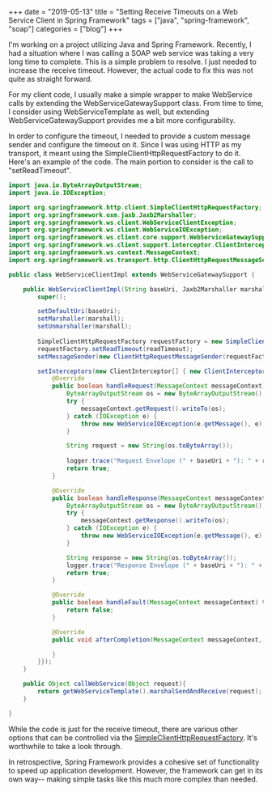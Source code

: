 +++ 
date = "2019-05-13"
title = "Setting Receive Timeouts on a Web Service Client in Spring Framework"
tags = ["java", "spring-framework", "soap"]
categories = ["blog"]
+++

I'm working on a project utilizing Java and Spring Framework. Recently, I had a situation where I was calling a SOAP web service was taking a very long time to complete.  This is a simple problem to resolve.  I just needed to increase the receive timeout.  However, the actual code to fix this was not quite as straight forward.

For my client code, I usually make a simple wrapper to make WebService calls by extending the WebServiceGatewaySupport class. From time to time, I consider using WebServiceTemplate as well, but extending WebServiceGatewaySupport provides me a bit more configurability.

In order to configure the timeout, I needed to provide a custom message sender and configure the timeout on it.  Since I was using HTTP as my transport, it meant using the SimpleClientHttpRequestFactory to do it.  Here's an example of the code. The main portion to consider is the call to "setReadTimeout".

```java
import java.io.ByteArrayOutputStream;
import java.io.IOException;

import org.springframework.http.client.SimpleClientHttpRequestFactory;
import org.springframework.oxm.jaxb.Jaxb2Marshaller;
import org.springframework.ws.client.WebServiceClientException;
import org.springframework.ws.client.WebServiceIOException;
import org.springframework.ws.client.core.support.WebServiceGatewaySupport;
import org.springframework.ws.client.support.interceptor.ClientInterceptor;
import org.springframework.ws.context.MessageContext;
import org.springframework.ws.transport.http.ClientHttpRequestMessageSender;

public class WebServiceClientImpl extends WebServiceGatewaySupport {

    public WebServiceClientImpl(String baseUri, Jaxb2Marshaller marshall, int readTimeout) {
        super();

        setDefaultUri(baseUri);
        setMarshaller(marshall);
        setUnmarshaller(marshall);
        
        SimpleClientHttpRequestFactory requestFactory = new SimpleClientHttpRequestFactory();
        requestFactory.setReadTimeout(readTimeout);
        setMessageSender(new ClientHttpRequestMessageSender(requestFactory));

        setInterceptors(new ClientInterceptor[] { new ClientInterceptor() {
            @Override
            public boolean handleRequest(MessageContext messageContext) throws WebServiceClientException {
                ByteArrayOutputStream os = new ByteArrayOutputStream();
                try {
                    messageContext.getRequest().writeTo(os);
                } catch (IOException e) {
                    throw new WebServiceIOException(e.getMessage(), e);
                }

                String request = new String(os.toByteArray());
                
                logger.trace("Request Envelope (" + baseUri + "): " + request);
                return true;
            }

            @Override
            public boolean handleResponse(MessageContext messageContext) throws WebServiceClientException {
                ByteArrayOutputStream os = new ByteArrayOutputStream();
                try {
                    messageContext.getResponse().writeTo(os);
                } catch (IOException e) {
                    throw new WebServiceIOException(e.getMessage(), e);
                }

                String response = new String(os.toByteArray());
                logger.trace("Response Envelope (" + baseUri + "): " + response);
                return true;
            }

            @Override
            public boolean handleFault(MessageContext messageContext) throws WebServiceClientException {
                return false;
            }

            @Override
            public void afterCompletion(MessageContext messageContext, Exception ex) throws WebServiceClientException {

            }
        }});
    }

    public Object callWebService(Object request){
        return getWebServiceTemplate().marshalSendAndReceive(request);
    }

}
```

While the code is just for the receive timeout, there are various other options that can be controlled via the [SimpleClientHttpRequestFactory](https://docs.spring.io/spring-framework/docs/current/javadoc-api/org/springframework/http/client/SimpleClientHttpRequestFactory.html). It's worthwhile to take a look through.

In retrospective, Spring Framework provides a cohesive set of functionality to speed up application development. However, the framework can get in its own way-- making simple tasks like this much more complex than needed.